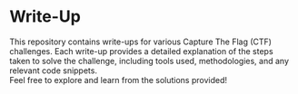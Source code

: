 # Write-Up
This repository contains write-ups for various Capture The Flag (CTF) challenges. Each write-up provides a detailed explanation of the steps taken to solve the challenge, including tools used, methodologies, and any relevant code snippets.  
Feel free to explore and learn from the solutions provided!